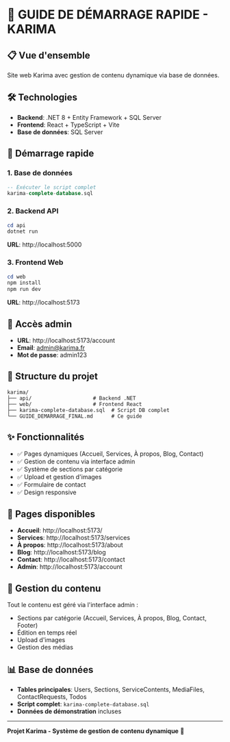 # 🚀 GUIDE DE DÉMARRAGE RAPIDE - KARIMA

## 📋 Vue d'ensemble
Site web Karima avec gestion de contenu dynamique via base de données.

## 🛠️ Technologies
- **Backend**: .NET 8 + Entity Framework + SQL Server
- **Frontend**: React + TypeScript + Vite
- **Base de données**: SQL Server

## 🚀 Démarrage rapide

### 1. Base de données
```sql
-- Exécuter le script complet
karima-complete-database.sql
```

### 2. Backend API
```powershell
cd api
dotnet run
```
**URL**: http://localhost:5000

### 3. Frontend Web
```powershell
cd web
npm install
npm run dev
```
**URL**: http://localhost:5173

## 🔑 Accès admin
- **URL**: http://localhost:5173/account
- **Email**: admin@karima.fr
- **Mot de passe**: admin123

## 📁 Structure du projet
```
karima/
├── api/                    # Backend .NET
├── web/                    # Frontend React
├── karima-complete-database.sql  # Script DB complet
└── GUIDE_DEMARRAGE_FINAL.md      # Ce guide
```

## ✨ Fonctionnalités
- ✅ Pages dynamiques (Accueil, Services, À propos, Blog, Contact)
- ✅ Gestion de contenu via interface admin
- ✅ Système de sections par catégorie
- ✅ Upload et gestion d'images
- ✅ Formulaire de contact
- ✅ Design responsive

## 🎯 Pages disponibles
- **Accueil**: http://localhost:5173/
- **Services**: http://localhost:5173/services
- **À propos**: http://localhost:5173/about
- **Blog**: http://localhost:5173/blog
- **Contact**: http://localhost:5173/contact
- **Admin**: http://localhost:5173/account

## 🔧 Gestion du contenu
Tout le contenu est géré via l'interface admin :
- Sections par catégorie (Accueil, Services, À propos, Blog, Contact, Footer)
- Édition en temps réel
- Upload d'images
- Gestion des médias

## 📊 Base de données
- **Tables principales**: Users, Sections, ServiceContents, MediaFiles, ContactRequests, Todos
- **Script complet**: `karima-complete-database.sql`
- **Données de démonstration** incluses

---
**Projet Karima - Système de gestion de contenu dynamique** 🎉
